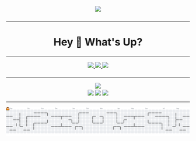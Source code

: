 <div align="center">
  <img height="150" src="https://media.giphy.com/media/M9gbBd9nbDrOTu1Mqx/giphy.gif"  />
</div>

###

---

<h1 align="center">Hey 👋 What's Up?</h1>


###

---

<div align="center">
  <a href="https://facebook.com/imnottsagar" target="_blank">
    <img src="https://img.shields.io/badge/Facebook-%231877F2.svg?logo=facebook&logoColor=white&style=for-the-badge"/>
  </a>
  <a href="https://instagram.com/unsagarized" target="_blank">
    <img src="https://img.shields.io/badge/Instagram-%23E4405F.svg?logo=instagram&logoColor=white&style=for-the-badge"/>
  </a>
  <a href="https://linkedin.com/in/sagar-nepali-293751217" target="_blank">
    <img src="https://img.shields.io/badge/LinkedIn-%230077B5.svg?logo=linkedin&logoColor=white&style=for-the-badge"/>
  </a>
</div>



###

---

<div align="center">
  <img src="https://skillicons.dev/icons?i=html,css,js,ts,react,nodejs,express,mongodb,nextjs,mysql,postgresql,postman,tailwind,docker,git,figma,photoshop,illustrator" height="120" />
</div>


<!-- STATS (consistent Tokyonight theme) -->
<div align="center">

  <span>
    <img src="https://github-readme-stats.vercel.app/api/top-langs?username=alexsagar&layout=compact&langs_count=8&theme=tokyonight&hide_border=true" height="150" />
  </span>
  
  <span>
    <img src="https://github-readme-stats.vercel.app/api?username=alexsagar&show_icons=true&theme=tokyonight&hide_border=true" height="150" />
  </span>

  <span>
    <img src="https://github-readme-streak-stats.herokuapp.com?user=alexsagar&theme=tokyonight&hide_border=true" height="150" />
  </span>

</div>



---

<div align="center">
  <img src="https://raw.githubusercontent.com/alexsagar/alexsagar/main/dist/pacman-contribution-graph.svg" alt="PacMan Contribution Graph" />
</div>
